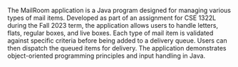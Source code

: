 The MailRoom application is a Java program designed for managing various types of mail items. Developed as part of an assignment for CSE 1322L during the Fall 2023 term, the application allows users to handle letters, flats, regular boxes, and live boxes. Each type of mail item is validated against specific criteria before being added to a delivery queue. Users can then dispatch the queued items for delivery. The application demonstrates object-oriented programming principles and input handling in Java.
